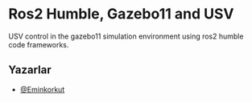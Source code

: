 
# Ros2 Humble, Gazebo11 and USV

USV control in the gazebo11 simulation environment using ros2 humble code frameworks.


## Yazarlar

- [@Eminkorkut](https://github.com/Eminkorkut)

  
